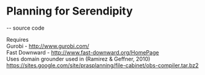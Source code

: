 # Planning for Serendipity
-- source code 

Requires  
Gurobi - http://www.gurobi.com/   
Fast Downward - http://www.fast-downward.org/HomePage   
Uses domain grounder used in (Ramirez & Geffner, 2010)   
https://sites.google.com/site/prasplanning/file-cabinet/obs-compiler.tar.bz2
